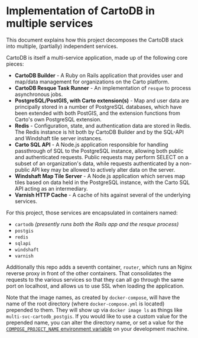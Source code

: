 # Implementation of CartoDB in multiple services

This document explains how this project decomposes the CartoDB stack into multiple, (partially) independent services.

CartoDB is itself a multi-service application, made up of the following core pieces:

* **CartoDB Builder** - A Ruby on Rails application that provides user and map/data management for organizations on the Carto platform.
* **CartoDB Resque Task Runner** - An implementation of `resque` to process asynchronous jobs.
* **PostgreSQL/PostGIS, with Carto extension(s)** - Map and user data are principally stored in a number of PostgreSQL databases, which have been extended with both PostGIS, and the extension functions from Carto's own PostgreSQL extension.
* **Redis** - Configuration, state, and authentication data are stored in Redis. The Redis instance is hit both by CartoDB Builder and by the SQL-API and Windshaft tile server instances.
* **Carto SQL API** - A Node.js application responsible for handling passthrough of SQL to the PostgreSQL instance, allowing both public and authenticated requests. Public requests may perform SELECT on a subset of an organization's data, while requests authenticated by a non-public API key may be allowed to actively alter data on the server.
* **Windshaft Map Tile Server** - A Node.js application which serves map tiles based on data held in the PostgreSQL instance, with the Carto SQL API acting as an intermediary.
* **Varnish HTTP Cache** - A cache of hits against several of the underlying services.

For this project, those services are encapsulated in containers named:

* `cartodb` _(presently runs both the Rails app and the resque process)_
* `postgis`
* `redis`
* `sqlapi`
* `windshaft`
* `varnish`

Additionally this repo adds a seventh container, `router`, which runs an Nginx reverse proxy in front of the other containers. That consolidates the requests to the various services so that they can all go through the same port on localhost, and allows us to use SSL when loading the application.

Note that the image names, as created by `docker-compose`, will have the name of the root directory (where `docker-compose.yml` is located) prepended to them. They will show up via `docker image ls` as things like `multi-svc-cartodb_postgis`. If you would like to use a custom value for the prepended name, you can alter the directory name, or set a value for the [`COMPOSE_PROJECT_NAME` environment variable](https://docs.docker.com/compose/reference/envvars/) on your development machine. 
